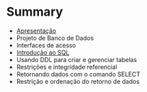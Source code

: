 # Summary

* [Apresentação](README.md)
* Projeto de Banco de Dados
* Interfaces de acesso
* [Introdução ao SQL](introducao_ao_sql.md)
* Usando DDL para criar e gerenciar tabelas
* Restrições e integridade referencial
* Retornando dados com o comando SELECT
* Restrição e ordenação do retorno de dados

